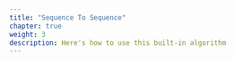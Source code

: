 ```yaml
---
title: "Sequence To Sequence"
chapter: true
weight: 3
description: Here's how to use this built-in algorithm
---
```



